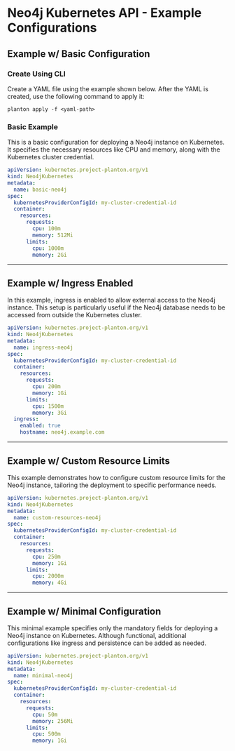 # Neo4j Kubernetes API - Example Configurations

## Example w/ Basic Configuration

### Create Using CLI

Create a YAML file using the example shown below. After the YAML is created, use the following command to apply it:

```shell
planton apply -f <yaml-path>
```

### Basic Example

This is a basic configuration for deploying a Neo4j instance on Kubernetes. It specifies the necessary resources like CPU and memory, along with the Kubernetes cluster credential.

```yaml
apiVersion: kubernetes.project-planton.org/v1
kind: Neo4jKubernetes
metadata:
  name: basic-neo4j
spec:
  kubernetesProviderConfigId: my-cluster-credential-id
  container:
    resources:
      requests:
        cpu: 100m
        memory: 512Mi
      limits:
        cpu: 1000m
        memory: 2Gi
```

---

## Example w/ Ingress Enabled

In this example, ingress is enabled to allow external access to the Neo4j instance. This setup is particularly useful if the Neo4j database needs to be accessed from outside the Kubernetes cluster.

```yaml
apiVersion: kubernetes.project-planton.org/v1
kind: Neo4jKubernetes
metadata:
  name: ingress-neo4j
spec:
  kubernetesProviderConfigId: my-cluster-credential-id
  container:
    resources:
      requests:
        cpu: 200m
        memory: 1Gi
      limits:
        cpu: 1500m
        memory: 3Gi
  ingress:
    enabled: true
    hostname: neo4j.example.com
```

---

## Example w/ Custom Resource Limits

This example demonstrates how to configure custom resource limits for the Neo4j instance, tailoring the deployment to specific performance needs.

```yaml
apiVersion: kubernetes.project-planton.org/v1
kind: Neo4jKubernetes
metadata:
  name: custom-resources-neo4j
spec:
  kubernetesProviderConfigId: my-cluster-credential-id
  container:
    resources:
      requests:
        cpu: 250m
        memory: 1Gi
      limits:
        cpu: 2000m
        memory: 4Gi
```

---

## Example w/ Minimal Configuration

This minimal example specifies only the mandatory fields for deploying a Neo4j instance on Kubernetes. Although functional, additional configurations like ingress and persistence can be added as needed.

```yaml
apiVersion: kubernetes.project-planton.org/v1
kind: Neo4jKubernetes
metadata:
  name: minimal-neo4j
spec:
  kubernetesProviderConfigId: my-cluster-credential-id
  container:
    resources:
      requests:
        cpu: 50m
        memory: 256Mi
      limits:
        cpu: 500m
        memory: 1Gi
```
